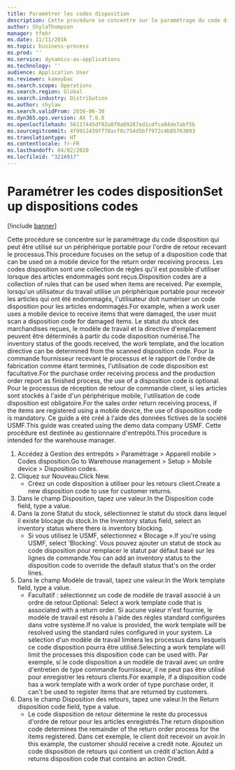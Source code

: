 ```yaml
---
title: Paramétrer les codes disposition
description: Cette procédure se concentre sur le paramétrage du code disposition qui peut être utilisé sur un périphérique portable pour l'ordre de retour recevant le processus.
author: ShylaThompson
manager: tfehr
ms.date: 11/11/2016
ms.topic: business-process
ms.prod: ''
ms.service: dynamics-ax-applications
ms.technology: ''
audience: Application User
ms.reviewer: kamaybac
ms.search.scope: Operations
ms.search.region: Global
ms.search.industry: Distribution
ms.author: shylaw
ms.search.validFrom: 2016-06-30
ms.dyn365.ops.version: AX 7.0.0
ms.openlocfilehash: 56117445df82a8f8a69287ed1cdfca04de7abf5b
ms.sourcegitcommit: 4f9912439ff78acf0c754d5bff972c4b85763093
ms.translationtype: HT
ms.contentlocale: fr-FR
ms.lasthandoff: 04/02/2020
ms.locfileid: "3216917"
---
```

# <a name="set-up-dispositions-codes"></a><span data-ttu-id="596ed-103">Paramétrer les codes disposition</span><span class="sxs-lookup"><span data-stu-id="596ed-103">Set up dispositions codes</span></span>

[!include [banner](../../includes/banner.md)]

<span data-ttu-id="596ed-104">Cette procédure se concentre sur le paramétrage du code disposition qui peut être utilisé sur un périphérique portable pour l'ordre de retour recevant le processus.</span><span class="sxs-lookup"><span data-stu-id="596ed-104">This procedure focuses on the setup of a disposition code that can be used on a mobile device for the return order receiving process.</span></span> <span data-ttu-id="596ed-105">Les codes disposition sont une collection de règles qu'il est possible d'utiliser lorsque des articles endommagés sont reçus.</span><span class="sxs-lookup"><span data-stu-id="596ed-105">Disposition codes are a collection of rules that can be used when items are received.</span></span> <span data-ttu-id="596ed-106">Par exemple, lorsqu'un utilisateur du travail utilise un périphérique portable pour recevoir les articles qui ont été endommagés, l'utilisateur doit numériser un code disposition pour les articles endommagés.</span><span class="sxs-lookup"><span data-stu-id="596ed-106">For example, when a work user uses a mobile device to receive items that were damaged, the user must scan a disposition code for damaged items.</span></span> <span data-ttu-id="596ed-107">Le statut du stock des marchandises reçues, le modèle de travail et la directive d'emplacement peuvent être déterminés à partir du code disposition numérisé.</span><span class="sxs-lookup"><span data-stu-id="596ed-107">The inventory status of the goods received, the work template, and the location directive can be determined from the scanned disposition code.</span></span> <span data-ttu-id="596ed-108">Pour la commande fournisseur recevant le processus et le rapport de l'ordre de fabrication comme étant terminés, l'utilisation de code disposition est facultative.</span><span class="sxs-lookup"><span data-stu-id="596ed-108">For the purchase order receiving process and the production order report as finished process, the use of a disposition code is optional.</span></span> <span data-ttu-id="596ed-109">Pour le processus de réception de retour de commande client, si les articles sont stockés à l'aide d'un périphérique mobile, l'utilisation de code disposition est obligatoire.</span><span class="sxs-lookup"><span data-stu-id="596ed-109">For the sales order return receiving process, if the items are registered using a mobile device, the use of disposition code is mandatory.</span></span>  <span data-ttu-id="596ed-110">Ce guide a été créé à l'aide des données fictives de la société USMF.</span><span class="sxs-lookup"><span data-stu-id="596ed-110">This guide was created using the demo data company USMF.</span></span> <span data-ttu-id="596ed-111">Cette procédure est destinée au gestionnaire d'entrepôts.</span><span class="sxs-lookup"><span data-stu-id="596ed-111">This procedure is intended for the warehouse manager.</span></span> 

1. <span data-ttu-id="596ed-112">Accédez à Gestion des entrepôts > Paramétrage > Appareil mobile > Codes disposition.</span><span class="sxs-lookup"><span data-stu-id="596ed-112">Go to Warehouse management > Setup > Mobile device > Disposition codes.</span></span>
2. <span data-ttu-id="596ed-113">Cliquez sur Nouveau.</span><span class="sxs-lookup"><span data-stu-id="596ed-113">Click New.</span></span>
    * <span data-ttu-id="596ed-114">Créez un code disposition à utiliser pour les retours client.</span><span class="sxs-lookup"><span data-stu-id="596ed-114">Create a new disposition code to use for customer returns.</span></span>  
3. <span data-ttu-id="596ed-115">Dans le champ Disposition, tapez une valeur.</span><span class="sxs-lookup"><span data-stu-id="596ed-115">In the Disposition code field, type a value.</span></span>
4. <span data-ttu-id="596ed-116">Dans la zone Statut du stock, sélectionnez le statut du stock dans lequel il existe blocage du stock.</span><span class="sxs-lookup"><span data-stu-id="596ed-116">In the Inventory status field, select an inventory status where there is inventory blocking.</span></span>
    * <span data-ttu-id="596ed-117">Si vous utilisez le USMF, sélectionnez « Blocage ».</span><span class="sxs-lookup"><span data-stu-id="596ed-117">If you're using USMF, select 'Blocking'.</span></span> <span data-ttu-id="596ed-118">Vous pouvez ajouter un statut de stock au code disposition pour remplacer le statut par défaut basé sur les lignes de commande.</span><span class="sxs-lookup"><span data-stu-id="596ed-118">You can add an inventory status to the disposition code to override the default status that's on the order lines.</span></span>  
5. <span data-ttu-id="596ed-119">Dans le champ Modèle de travail, tapez une valeur.</span><span class="sxs-lookup"><span data-stu-id="596ed-119">In the Work template field, type a value.</span></span>
    * <span data-ttu-id="596ed-120">Facultatif : sélectionnez un code de modèle de travail associé à un ordre de retour.</span><span class="sxs-lookup"><span data-stu-id="596ed-120">Optional: Select a work template code that is associated with a return order.</span></span> <span data-ttu-id="596ed-121">Si aucune valeur n'est fournie, le modèle de travail est résolu à l'aide des règles standard configurées dans votre système.</span><span class="sxs-lookup"><span data-stu-id="596ed-121">If no value is provided, the work template will be resolved using the standard rules configured in your system.</span></span> <span data-ttu-id="596ed-122">La sélection d'un modèle de travail limitera les processus dans lesquels ce code disposition pourra être utilisé.</span><span class="sxs-lookup"><span data-stu-id="596ed-122">Selecting a work template will limit the processes this disposition code can be used with.</span></span> <span data-ttu-id="596ed-123">Par exemple, si le code disposition a un modèle de travail avec un ordre d'entretien de type commande fournisseur, il ne peut pas être utilisé pour enregistrer les retours clients.</span><span class="sxs-lookup"><span data-stu-id="596ed-123">For example, if a disposition code has a work template with a work order of type purchase order, it can't be used to register items that are returned by customers.</span></span>  
6. <span data-ttu-id="596ed-124">Dans le champ Disposition des retours, tapez une valeur.</span><span class="sxs-lookup"><span data-stu-id="596ed-124">In the Return disposition code field, type a value.</span></span>
    * <span data-ttu-id="596ed-125">Le code disposition de retour détermine le reste du processus d'ordre de retour pour les articles enregistrés.</span><span class="sxs-lookup"><span data-stu-id="596ed-125">The return disposition code determines the remainder of the return order process for the items registered.</span></span> <span data-ttu-id="596ed-126">Dans cet exemple, le client doit recevoir un avoir.</span><span class="sxs-lookup"><span data-stu-id="596ed-126">In this example, the customer should receive a credit note.</span></span> <span data-ttu-id="596ed-127">Ajoutez un code disposition de retours qui contient un crédit d'action.</span><span class="sxs-lookup"><span data-stu-id="596ed-127">Add a returns disposition code that contains an action Credit.</span></span>  


